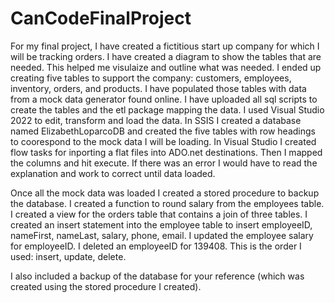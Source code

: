 # CanCodeFinalProject

For my final project, I have created a fictitious start up company for which I will be tracking orders. I have created a diagram to show the tables that are needed. This helped me visulaize and outline what was needed. I ended up creating five tables to support the company: customers, employees, inventory, orders, and products. I have populated those tables with data from a mock data generator found online. I have uploaded all sql scripts to create the tables and the etl package mapping the data. I used Visual Studio 2022 to edit, transform and load the data. In SSIS I created a database named ElizabethLoparcoDB and created the five tables with row headings to coorespond to the mock data I will be loading. In Visual Studio I created flow tasks for inporting a flat files into ADO.net destinations. Then I mapped the columns and hit execute. If there was an error I would have to read the explanation and work to correct until data loaded.

Once all the mock data was loaded I created a stored procedure to backup the database. I created a function to round salary from the employees table. I created a view for the orders table that contains a join of three tables. I created an insert statement into the employee table to insert employeeID, nameFirst, nameLast, salary, phone, email.  I updated the employee salary for employeeID.  I deleted an employeeID for 139408.  This is the order I used: insert, update, delete.

I also included a backup of the database for your reference (which was created using the stored procedure I created).
